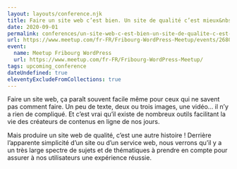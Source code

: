 ```yaml
---
layout: layouts/conference.njk
title: Faire un site web c’est bien. Un site de qualité c’est mieux&nbsp;!
date: 2020-09-01
permalink: conferences/un-site-web-c-est-bien-un-site-de-qualite-c-est-mieux-2/
url: https://www.meetup.com/fr-FR/Fribourg-WordPress-Meetup/events/268012802/
event:
  name: Meetup Fribourg WordPress
  url: https://www.meetup.com/fr-FR/Fribourg-WordPress-Meetup/
tags: upcoming_conference
dateUndefined: true
eleventyExcludeFromCollections: true
---
```


<p>Faire un site web, ça paraît souvent facile même pour ceux qui ne savent pas comment faire. Un peu de texte, deux ou trois images, une vidéo… il n’y a rien de compliqué. Et c’est vrai qu’il existe de nombreux outils facilitant la vie des créateurs de contenus en ligne de nos jours.</p>
<p>Mais produire un site web de qualité, c’est une autre histoire&nbsp;!
Derrière l’apparente simplicité d’un site ou d’un service web, nous verrons qu’il y a un très large spectre de sujets et de thématiques à prendre en compte pour assurer à nos utilisateurs une expérience réussie.</p>
